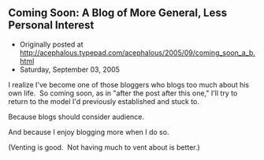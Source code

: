 ## Coming Soon: A Blog of More General, Less Personal Interest

 * Originally posted at http://acephalous.typepad.com/acephalous/2005/09/coming_soon_a_b.html
 * Saturday, September 03, 2005



I realize I've become one of those bloggers who blogs too much about his own life.  So coming soon, as in "after the post after this one," I'll try to return to the model I'd previously established and stuck to.

Because blogs should consider audience.

And because I enjoy blogging more when I do so.  

(Venting is good.  Not having much to vent about is better.)

		
